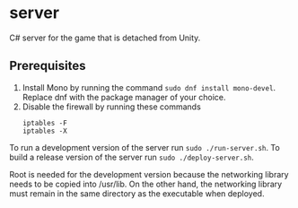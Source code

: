 # server
C# server for the game that is detached from Unity.

## Prerequisites
1. Install Mono by running the command `sudo dnf install mono-devel`.
	Replace dnf with the package manager of your choice.
2. Disable the firewall by running these commands
	```
	iptables -F
	iptables -X
	```

To run a development version of the server run `sudo ./run-server.sh`.
To build a release version of the server run `sudo ./deploy-server.sh`.

Root is needed for the development version because the networking library needs to be copied into /usr/lib.
On the other hand, the networking library must remain in the same directory as the executable when deployed.

